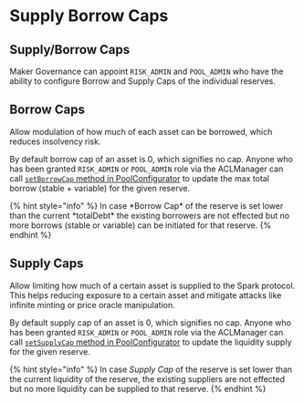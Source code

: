 # Supply Borrow Caps

## Supply/Borrow Caps

Maker Governance can appoint `RISK_ADMIN` and `POOL_ADMIN` who have the ability to configure Borrow and Supply Caps of the individual reserves.

## **Borrow Caps**

Allow modulation of how much of each asset can be borrowed, which reduces insolvency risk.

By default borrow cap of an asset is 0, which signifies no cap. Anyone who has been granted `RISK_ADMIN` or `POOL_ADMIN` role via the ACLManager can call [`setBorrowCap` method in PoolConfigurator](../core-contracts/core-contracts/poolconfigurator.md#write-methods) to update the max total borrow (stable + variable) for the given reserve.

{% hint style="info" %}
In case \*Borrow Cap\* of the reserve is set lower than the current \*totalDebt\* the existing borrowers are not effected but no more borrows (stable or variable) can be initiated for that reserve.
{% endhint %}

## **Supply Caps**

Allow limiting how much of a certain asset is supplied to the Spark protocol. This helps reducing exposure to a certain asset and mitigate attacks like infinite minting or price oracle manipulation.

By default supply cap of an asset is 0, which signifies no cap. Anyone who has been granted `RISK_ADMIN` or `POOL_ADMIN` role via the ACLManager can call [`setSupplyCap` method in PoolConfigurator](../core-contracts/core-contracts/poolconfigurator.md#write-methods) to update the liquidity supply for the given reserve.

{% hint style="info" %}
In case _Supply Cap_ of the reserve is set lower than the current liquidity of the reserve, the existing suppliers are not effected but no more liquidity can be supplied to that reserve.
{% endhint %}
